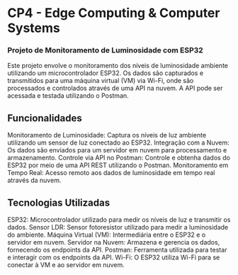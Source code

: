 <h1 align="left">CP4 - Edge Computing & Computer Systems</h1>

###
<h3 align="left">Projeto de Monitoramento de Luminosidade com ESP32</h3>
<p align="left">Este projeto envolve o monitoramento dos níveis de luminosidade ambiente utilizando um microcontrolador ESP32. Os dados são capturados e transmitidos para uma máquina virtual (VM) via Wi-Fi, onde são processados e controlados através de uma API na nuvem. A API pode ser acessada e testada utilizando o Postman.</p>

###

<h2 align="left">Funcionalidades</h2>
<p align="left">Monitoramento de Luminosidade: Captura os níveis de luz ambiente utilizando um sensor de luz conectado ao ESP32.
Integração com a Nuvem: Os dados são enviados para um servidor em nuvem para processamento e armazenamento.
Controle via API no Postman: Controle e obtenha dados do ESP32 por meio de uma API REST utilizando o Postman.
Monitoramento em Tempo Real: Acesso remoto aos dados de luminosidade em tempo real através da nuvem.</p>


<h2 align="left">Tecnologias Utilizadas</h2>
<p align="left">ESP32: Microcontrolador utilizado para medir os níveis de luz e transmitir os dados.
Sensor LDR: Sensor fotoresistor utilizado para medir a luminosidade do ambiente.
Máquina Virtual (VM): Intermediária entre o ESP32 e o servidor em nuvem.
Servidor na Nuvem: Armazena e gerencia os dados, fornecendo os endpoints da API.
Postman: Ferramenta utilizada para testar e interagir com os endpoints da API.
Wi-Fi: O ESP32 utiliza Wi-Fi para se conectar à VM e ao servidor em nuvem.</p>

###

